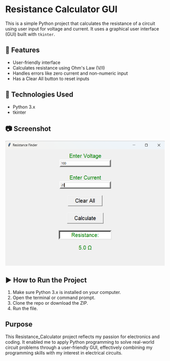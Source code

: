 # Resistance Calculator GUI

This is a simple Python project that calculates the resistance of a circuit using user input for voltage and current. It uses a graphical user interface (GUI) built with `tkinter`.

## 📌 Features
- User-friendly interface
- Calculates resistance using Ohm's Law (V/I)
- Handles errors like zero current and non-numeric input
- Has a Clear All button to reset inputs

## 🧠 Technologies Used
- Python 3.x
- tkinter

## 📷 Screenshot
![Screenshot](screenshot_of_project.png)

## ▶️ How to Run the Project
1. Make sure Python 3.x is installed on your computer.
2. Open the terminal or command prompt.
3. Clone the repo or download the ZIP.
4. Run the file.
   
## Purpose
This Resistance_Calculator project reflects my passion for electronics and coding. It enabled me to apply Python programming to solve real-world circuit problems through a user-friendly GUI, effectively combining my programming skills with my interest in electrical circuits.
